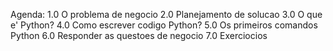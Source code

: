 Agenda:
1.0 O problema de negocio
2.0 Planejamento de solucao
3.0 O que e' Python?
4.0 Como escrever codigo Python?
5.0 Os primeiros comandos Python
6.0 Responder as questoes de negocio
7.0 Exerciocios
